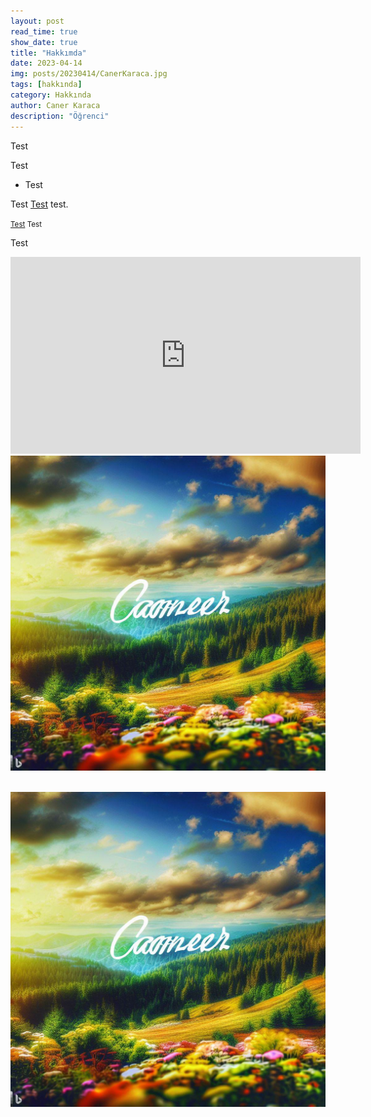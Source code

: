 ```yaml
---
layout: post
read_time: true
show_date: true
title: "Hakkımda"
date: 2023-04-14
img: posts/20230414/CanerKaraca.jpg
tags: [hakkında]
category: Hakkında
author: Caner Karaca
description: "Öğrenci"
---
```

Test

<p>Test</p>

<a name='Test'></a>

<ul><li>Test</li></ul>

Test [Test](https://github.com/CanerKaraca23/CanerKaraca23.github.io) test.

<small>[Test](https://github.com/CanerKaraca23/CanerKaraca23.github.io) Test</small>

<tweet>Test</tweet>

<iframe width="560" height="315" src="https://www.youtube.com/embed/JLQWDBXQTzQ" title="YouTube video player" frameborder="0" allow="accelerometer; autoplay; clipboard-write; encrypted-media; gyroscope; picture-in-picture; web-share" allowfullscreen></iframe>

<center><img src='./assets/img/posts/20230414/CanerKaraca.jpg' width="540"></center><br>

![Test](./assets/img/posts/20230414/CanerKaraca.jpg)